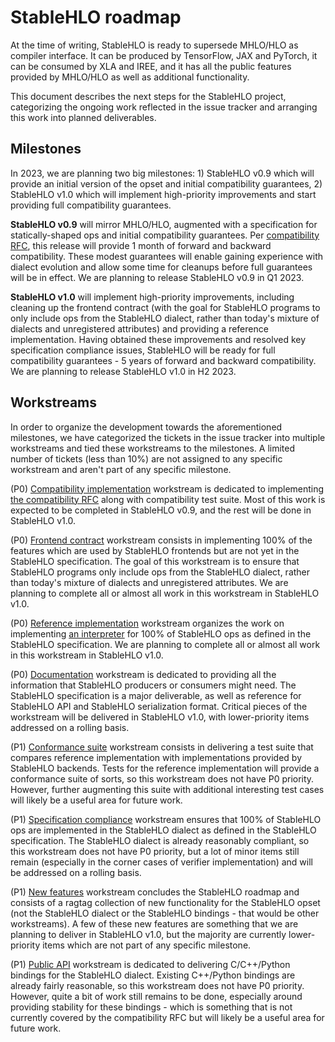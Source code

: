 # StableHLO roadmap

At the time of writing, StableHLO is ready to supersede MHLO/HLO as compiler
interface. It can be produced by TensorFlow, JAX and PyTorch, it can be consumed
by XLA and IREE, and it has all the public features provided by MHLO/HLO
as well as additional functionality.

This document describes the next steps for the StableHLO project, categorizing
the ongoing work reflected in the issue tracker and arranging this work into
planned deliverables.

## Milestones

In 2023, we are planning two big milestones: 1) StableHLO v0.9 which will
provide an initial version of the opset and initial compatibility
guarantees, 2) StableHLO v1.0 which will implement high-priority improvements
and start providing full compatibility guarantees.

**StableHLO v0.9** will mirror MHLO/HLO, augmented with a specification for
statically-shaped ops and initial compatibility guarantees. Per
[compatibility RFC](https://github.com/openxla/stablehlo/blob/main/rfcs/20220912-compatibility.md),
this release will provide 1 month of forward and backward compatibility. These
modest guarantees will enable gaining experience with dialect evolution and
allow some time for cleanups before full guarantees will be in effect. We are
planning to release StableHLO v0.9 in Q1 2023.

**StableHLO v1.0** will implement high-priority improvements, including
cleaning up the frontend contract (with the goal for StableHLO programs to only
include ops from the StableHLO dialect, rather than today's mixture of dialects
and unregistered attributes) and providing a reference implementation. Having
obtained these improvements and resolved key specification compliance issues,
StableHLO will be ready for full compatibility guarantees - 5 years of forward
and backward compatibility. We are planning to release StableHLO v1.0 in
H2 2023.

## Workstreams

In order to organize the development towards the aforementioned milestones,
we have categorized the tickets in the issue tracker into multiple workstreams
and tied these workstreams to the milestones. A limited number of tickets
(less than 10%) are not assigned to any specific workstream and aren't part of
any specific milestone.

(P0) [Compatibility implementation](https://github.com/orgs/openxla/projects/4)
workstream is dedicated to implementing
[the compatibility RFC](https://github.com/openxla/stablehlo/blob/main/rfcs/20220912-compatibility.md)
along with compatibility test suite. Most of this work is expected to be
completed in StableHLO v0.9, and the rest will be done in StableHLO v1.0.

(P0) [Frontend contract](https://github.com/orgs/openxla/projects/6) workstream
consists in implementing 100% of the features which are used by StableHLO
frontends but are not yet in the StableHLO specification. The goal of this
workstream is to ensure that StableHLO programs only include ops from the
StableHLO dialect, rather than today's mixture of dialects and unregistered
attributes. We are planning to complete all or almost all work in this
workstream in StableHLO v1.0.

(P0) [Reference implementation](https://github.com/orgs/openxla/projects/7)
workstream organizes the work on implementing
[an interpreter](https://github.com/openxla/stablehlo/blob/main/docs/reference.md)
for 100% of StableHLO ops as defined in the StableHLO specification. We are
planning to complete all or almost all work in this workstream in
StableHLO v1.0.

(P0) [Documentation](https://github.com/orgs/openxla/projects/12) workstream is
dedicated to providing all the information that StableHLO producers or consumers
might need. The StableHLO specification is a major deliverable, as well as
reference for StableHLO API and StableHLO serialization format. Critical pieces
of the workstream will be delivered in StableHLO v1.0, with lower-priority items
addressed on a rolling basis.

(P1) [Conformance suite](https://github.com/orgs/openxla/projects/8) workstream
consists in delivering a test suite that compares reference implementation with
implementations provided by StableHLO backends. Tests for the reference
implementation will provide a conformance suite of sorts, so this workstream
does not have P0 priority. However, further augmenting this suite with
additional interesting test cases will likely be a useful area for future work.

(P1) [Specification compliance](https://github.com/orgs/openxla/projects/9)
workstream ensures that 100% of StableHLO ops are implemented in the StableHLO
dialect as defined in the StableHLO specification. The StableHLO dialect is
already reasonably compliant, so this workstream does not have P0 priority,
but a lot of minor items still remain (especially in the corner cases of
verifier implementation) and will be addressed on a rolling basis.

(P1) [New features](https://github.com/orgs/openxla/projects/10) workstream
concludes the StableHLO roadmap and consists of a ragtag collection of new
functionality for the StableHLO opset (not the StableHLO dialect or the
StableHLO bindings - that would be other workstreams). A few of these new
features are something that we are planning to deliver in StableHLO v1.0, but
the majority are currently lower-priority items which are not part of any
specific milestone.

(P1) [Public API](https://github.com/orgs/openxla/projects/5) workstream is
dedicated to delivering C/C++/Python bindings for the StableHLO dialect.
Existing C++/Python bindings are already fairly reasonable, so this workstream
does not have P0 priority. However, quite a bit of work still remains to be
done, especially around providing stability for these bindings - which is
something that is not currently covered by the compatibility RFC but will
likely be a useful area for future work.
